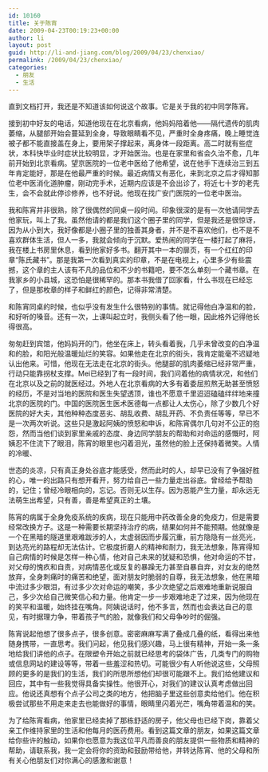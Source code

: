 ```yaml
---
id: 10160
title: 关于陈宵
date: 2009-04-23T00:19:23+00:00
author: li
layout: post
guid: http://li-and-jiang.com/blog/2009/04/23/chenxiao/
permalink: /2009/04/23/chenxiao/
categories:
  - 朋友
  - 生活
---
```

直到文档打开，我还是不知道该如何说这个故事。它是关于我的初中同学陈宵。

接到初中好友的电话，知道他现在在北京看病，他妈妈陪着他——隔代遗传的肌肉萎缩，从腿部开始会蔓延到全身，导致眼睛看不见，严重时全身疼痛，晚上睡觉连被子都不能直接盖在身上，要用架子撑起来，离身体一段距离。高二时就有些症状，本科快毕业时症状比较明显，才开始医治。也是在家里和省会久治不愈，几年前开始到北京看病。望京医院的一位老中医给了他希望，说在他手下连续治三到五年肯定能好，那是在他最严重的时候。最近病情又有恶化，来到北京之后才得知那位老中医消化道肿瘤，刚动完手术，近期内应该是不会出诊了，将近七十岁的老先生，会不会就此停诊修养，也不好说。他现在找广安门医院的一位老中医治。

我和陈宵并非很熟，除了很偶然的同桌一段时间。印象很深的是有一次他请同学去他家玩，叫上了我。虽然他请的都是我们这个圈子里的同学，但是我还是很惊讶，因为从小到大，我好像都是小圈子里的独善其身者，并不是不喜欢他们，也不是不喜欢群体生活，但人一多，我就会倾向于沉默。爱热闹的同学在一楼打起了麻将，我在楼上书房里休息，看到他家好多书。翻开其中一本的扉页，有一个红红的印章“陈氏藏书”。那是我第一次看到真实的印章，不是在电视上，心里多少有些震撼，这个章的主人该有不凡的品位和不少的书籍吧，要不怎么单刻一个藏书章。在我家乡的小县城，这恐怕是很稀罕的。那本书我借了回家看，什么书现在已经忘了，但是那枚章的样子和鲜红的颜色，记得非常清楚。

和陈宵同桌的时候，也似乎没有发生什么很特别的事情。就记得他白净温和的脸，和好听的嗓音。还有一次，上课叫起立时，我侧头看了他一眼，因此格外记得他长得很高。

匆匆赶到宾馆，他妈妈开的门，他坐在床上，转头看着我，几乎未曾改变的白净温和的脸，和阳光般温暖灿烂的笑容。如果他走在北京的街头，我肯定能毫不迟疑地认出他来。可惜，他现在无法走在北京的街头。他腿部的肌肉萎缩已经非常严重，行动只能靠拐杖支撑。Mei已经到了有一段时间，我们问着他的病情状况，和他们在北京以及之前的就医经过。外地人在北京看病的大多有着委屈煎熬无助甚至愤怒的经历，不是对当地的医院和医生失望透顶，谁也不愿意千里迢迢磕磕绊绊地来撞北京的医院的门。中国的医院医生医术医德每一点都让人太伤心，除了少数几个好医院的好大夫，其他种种态度恶劣、胡乱收费、胡乱开药、不负责任等等，早已不是一次两次听说。这些只是激起阿姨的愤怒和申诉，和陈宵偶尔几句对不公正的抱怨，然而当他们谈到家里亲戚的态度、身边同学朋友的帮助和对命运的感慨时，阿姨忍不住流下了眼泪，陈宵的眼里也闪着泪光，虽然他的脸上还保持着微笑。人情的冷暖、

世态的炎凉，只有真正身处谷底才能感受，然而此时的人，却早已没有了争强好胜的心，唯一的出路只有想开看开，努力给自己一些力量走出谷底。曾经给予帮助的，记住；曾经冷眼相向的，忘记。否则无以生存。因为恶能产生力量，却永远无法萌生出希望，只有善，善是希望真正的土壤。

陈宵的病属于全身免疫系统的疾病，现在只能用中药改善全身的免疫力，但是需要经常改换方子。这是一种需要长期坚持治疗的病，结果如何并不能预期。他就像是一个在黑暗的隧道里艰难跋涉的人，太虚弱因而步履沉重，前方隐隐有一丝亮光，到达亮光的路程却无法估计。它极度折磨人的精神和耐力，我无法想象，陈宵得知自己病情的时候是怎样一种心情，他对自己未来的犹疑和恐惧，他对命运的不甘，对父母的愧疚和自责，对病情恶化或反复的暴躁无力甚至自暴自弃，对女友的绝然放弃，全身刺痛时的痛苦和绝望，面对朋友时脆弱的自尊，我无法想象，他在黑暗中流过多少眼泪，有过多少次对命运的嘲笑，多少次绝望之后艰难地重新说服自己，多少次给自己微笑信心和力量。他肯定一步一步艰难地走了过来，因为他现在的笑平和温暖，始终挂在嘴角。阿姨说话时，他不多言，然而也会表达自己的意见，有时据理力争，带着孩子气的脸，就像我们和父母争吵时的倔强。

陈宵说起他想了很多点子，很多创意。密密麻麻写满了叠成几叠的纸，看得出来他随身携带，一直思考。我们问起，他见我们感兴趣，马上很有精神，开始一条一条地给我们讲他的点子。在限塑令开始之前就已经思考的袋体广告，几类专门的购物或信息网站的建设等等，带着一些羞涩和热切。可能很少有人听他说这些，父母照顾的更多的是我们的生活，我们的所思所想他们却很可能跟不上。我们给他建议和回应，其中有一些我觉得具备实操性。他很开心，对我们的建议认真考虑做出回应。他说还真想有个点子公司之类的地方，他把脑子里这些创意卖给他们。他在积极尝试那些不用走来走去也能做好的事情，眼睛里闪着光芒，嘴角带着温和的笑。

为了给陈宵看病，他家里已经卖掉了那栋舒适的房子，他父母也已经下岗，靠着父亲工作维持家里的生活和他每月的医药费用。看到这篇文章的朋友，如果这篇文章给你些许的触动，如果你也愿意为我这位平凡而善良的朋友提供一些物质和精神的帮助，请联系我，我一定会将你的资助和鼓励带给他，并转达陈宵、他的父母和所有关心他朋友们对你满心的感激和谢意！